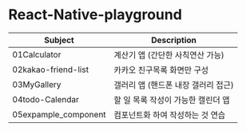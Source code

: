 # React-Native-playground
| Subject              | Description                         |
| -------------------- | ----------------------------------- |
| 01Calculator         | 계산기 앱 (간단한 사칙연산 가능)    |
| 02kakao-friend-list  | 카카오 친구목록 화면만 구성         |
| 03MyGallery          | 갤러리 앱 (핸드폰 내장 갤러리 접근) |
| 04todo-Calendar      | 할 일 목록 작성이 가능한 캘린더 앱  |
| 05expample_component | 컴포넌트화 하여 작성하는 것 연습    |

